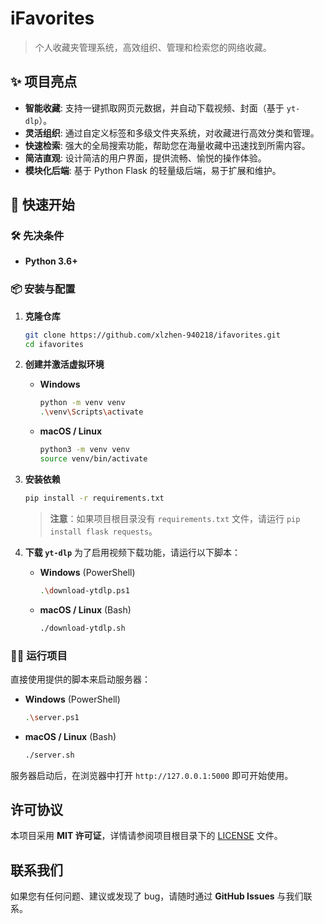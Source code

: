# iFavorites

> 个人收藏夹管理系统，高效组织、管理和检索您的网络收藏。

## ✨ 项目亮点

  - **智能收藏**: 支持一键抓取网页元数据，并自动下载视频、封面（基于 `yt-dlp`）。
  - **灵活组织**: 通过自定义标签和多级文件夹系统，对收藏进行高效分类和管理。
  - **快速检索**: 强大的全局搜索功能，帮助您在海量收藏中迅速找到所需内容。
  - **简洁直观**: 设计简洁的用户界面，提供流畅、愉悦的操作体验。
  - **模块化后端**: 基于 Python Flask 的轻量级后端，易于扩展和维护。

## 🚀 快速开始

### 🛠️ 先决条件

  - **Python 3.6+**

### 📦 安装与配置

1.  **克隆仓库**

    ```bash
    git clone https://github.com/xlzhen-940218/ifavorites.git
    cd ifavorites
    ```

2.  **创建并激活虚拟环境**

      - **Windows**
        ```bash
        python -m venv venv
        .\venv\Scripts\activate
        ```
      - **macOS / Linux**
        ```bash
        python3 -m venv venv
        source venv/bin/activate
        ```

3.  **安装依赖**

    ```bash
    pip install -r requirements.txt
    ```

    > **注意**：如果项目根目录没有 `requirements.txt` 文件，请运行 `pip install flask requests`。

4.  **下载 `yt-dlp`**
    为了启用视频下载功能，请运行以下脚本：

      - **Windows** (PowerShell)
        ```bash
        .\download-ytdlp.ps1
        ```
      - **macOS / Linux** (Bash)
        ```bash
        ./download-ytdlp.sh
        ```

### 🏃‍♂️ 运行项目

直接使用提供的脚本来启动服务器：

  - **Windows** (PowerShell)
    ```bash
    .\server.ps1
    ```
  - **macOS / Linux** (Bash)
    ```bash
    ./server.sh
    ```

服务器启动后，在浏览器中打开 `http://127.0.0.1:5000` 即可开始使用。

## 许可协议

本项目采用 **MIT 许可证**，详情请参阅项目根目录下的 [LICENSE](https://www.google.com/search?q=LICENSE) 文件。

## 联系我们

如果您有任何问题、建议或发现了 bug，请随时通过 **GitHub Issues** 与我们联系。
